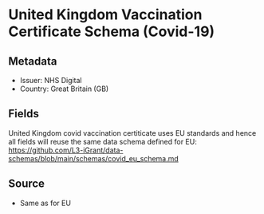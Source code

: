 # United Kingdom Vaccination Certificate Schema (Covid-19)

## Metadata
* Issuer: NHS Digital
* Country: Great Britain (GB)

## Fields

United Kingdom covid vaccination certiticate uses EU standards and hence all fields will reuse the same data schema defined for EU: https://github.com/L3-iGrant/data-schemas/blob/main/schemas/covid_eu_schema.md

## Source
* Same as for EU
